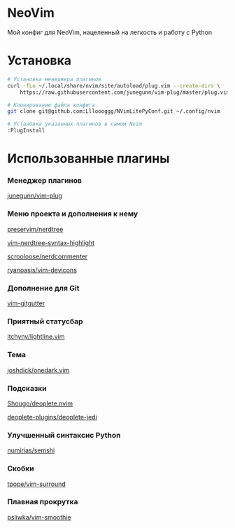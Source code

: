 # NeoVim
Мой конфиг для NeoVim, нацеленный на легкость и работу с Python

# Установка
```sh
# Установка менеджера плагинов
curl -fLo ~/.local/share/nvim/site/autoload/plug.vim --create-dirs \
    https://raw.githubusercontent.com/junegunn/vim-plug/master/plug.vim

# Клонирование файла конфига
git clone git@github.com:Llloooggg/NVimLitePyConf.git ~/.config/nvim

# Установка указанных плагинов в самом Nvim
:PlugInstall
```

# Использованные плагины

### Менеджер плагинов
[junegunn/vim-plug](https://github.com/junegunn/vim-plug)

### Меню проекта и дополнения к нему
[preservim/nerdtree](http://github.com/preservim/nerdtree)

[vim-nerdtree-syntax-highlight](http://github.com/tiagofumo/vim-nerdtree-syntax-highlight)

[scrooloose/nerdcommenter](http://github.com/scrooloose/nerdcommenter)

[ryanoasis/vim-devicons](http://github.com/ryanoasis/vim-devicons)

### Дополнение для Git
[vim-gitgutter](http://github.com/airblade/vim-gitgutter)

### Приятный статусбар
[itchyny/lightline.vim](http://github.com/itchyny/lightline.vim)

### Тема
[joshdick/onedark.vim](http://github.com/joshdick/onedark.vim)

### Подсказки 
[Shougo/deoplete.nvim](http://github.com/Shougo/deoplete.nvim)

[deoplete-plugins/deoplete-jedi](http://github.com/deoplete-plugins/deoplete-jedi)

### Улучшенный синтаксис Python
[numirias/semshi](http://github.com/numirias/semshi)

### Скобки
[tpope/vim-surround](http://github.com/tpope/vim-surround)

### Плавная прокрутка
[psliwka/vim-smoothie](http://github.com/psliwka/vim-smoothie)
